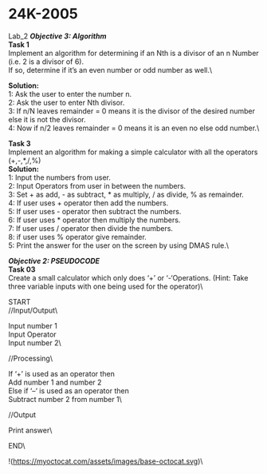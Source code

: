 # 24K-2005
Lab_2
***Objective 3: Algorithm***\
**Task 1**\
Implement an algorithm for determining if an Nth is a divisor of an n Number (i.e. 2 is a divisor of 6).\
If so, determine if it’s an even number or odd number as well.\

**Solution:**\
1: Ask the user to enter the number n.\
2: Ask the user to enter Nth divisor.\
3: If n/N leaves remainder = 0 means it is the divisor of the desired number else it is not the divisor.\
4: Now if n/2 leaves remainder = 0 means it is an even no else odd number.\

**Task 3**\
Implement an algorithm for making a simple calculator with all the operators (+,-,*,/,%)\
**Solution:**\
1: Input the numbers from user.\
2: Input Operators from user in between the numbers.\
3: Set + as add, - as subtract, * as multiply, / as divide, % as remainder.\
4: If user uses + operator then add the numbers.\
5: If user uses - operator then subtract the numbers.\
6: If user uses * operator then multiply the numbers.\
7: If user uses / operator then divide the numbers.\
8: if user uses % operator give remainder.\
5: Print the answer for the user on the screen by using DMAS rule.\

***Objective 2: PSEUDOCODE***\
**Task 03**\
Create a small calculator which only does ‘+’ or ‘-‘Operations. (Hint: Take three variable inputs with
one being used for the operator)\

START\
//Input/Output\

Input number 1\
Input Operator\
Input number 2\

//Processing\

If ‘+’ is used as an operator then\
Add number 1 and number 2\
Else if ‘–‘ is used as an operator then \
Subtract number 2 from number 1\

//Output

Print answer\

END\

!(https://myoctocat.com/assets/images/base-octocat.svg)\
